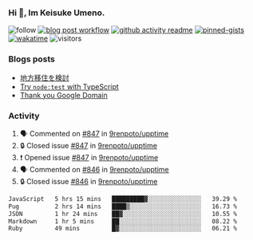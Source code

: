 ### Hi 👋, Im Keisuke Umeno.

<!--
**9renpoto/9renpoto** is a ✨ _special_ ✨ repository because its `README.md` (this file) appears on your GitHub profile.

Here are some ideas to get you started:

- 🔭 I’m currently working on ...
- 🌱 I’m currently learning ...
- 👯 I’m looking to collaborate on ...
- 🤔 I’m looking for help with ...
- 💬 Ask me about ...
- 📫 How to reach me: ...
- 😄 Pronouns: ...
- ⚡ Fun fact: ...
-->

![follow](https://img.shields.io/github/followers/9renpoto?label=Follow&style=social)
[![blog post workflow](https://github.com/9renpoto/9renpoto/actions/workflows/blog.yml/badge.svg)](https://github.com/9renpoto/9renpoto/actions/workflows/blog.yml)
[![github activity readme](https://github.com/9renpoto/9renpoto/actions/workflows/activity.yml/badge.svg)](https://github.com/9renpoto/9renpoto/actions/workflows/activity.yml)
[![pinned-gists](https://github.com/9renpoto/9renpoto/actions/workflows/pin-gist.yml/badge.svg)](https://github.com/9renpoto/9renpoto/actions/workflows/pin-gist.yml)
[![wakatime](https://github.com/9renpoto/9renpoto/actions/workflows/waka-readme-status.yml/badge.svg)](https://github.com/9renpoto/9renpoto/actions/workflows/waka-readme-status.yml)
![visitors](https://komarev.com/ghpvc/?username=9renpoto&label=Profile%20views&color=0e75b6&style=flat)

### Blogs posts

<!-- BLOG-POST-LIST:START -->
- [地方移住を検討](https://9renpoto.win/entry/2023/09/09/migration-plan)
- [Try `node:test` with TypeScript](https://9renpoto.win/entry/2023/07/23/node-test-runner)
- [Thank you Google Domain](https://9renpoto.win/entry/2023/07/08/new-domain)
<!-- BLOG-POST-LIST:END -->

### Activity

<!--START_SECTION:activity-->
1. 🗣 Commented on [#847](https://github.com/9renpoto/upptime/issues/847#issuecomment-1799201161) in [9renpoto/upptime](https://github.com/9renpoto/upptime)
2. 🔒 Closed issue [#847](https://github.com/9renpoto/upptime/issues/847) in [9renpoto/upptime](https://github.com/9renpoto/upptime)
3. ❗ Opened issue [#847](https://github.com/9renpoto/upptime/issues/847) in [9renpoto/upptime](https://github.com/9renpoto/upptime)
4. 🗣 Commented on [#846](https://github.com/9renpoto/upptime/issues/846#issuecomment-1795093864) in [9renpoto/upptime](https://github.com/9renpoto/upptime)
5. 🔒 Closed issue [#846](https://github.com/9renpoto/upptime/issues/846) in [9renpoto/upptime](https://github.com/9renpoto/upptime)
<!--END_SECTION:activity-->

<!--START_SECTION:waka-->

```txt
JavaScript   5 hrs 15 mins   █████████▓░░░░░░░░░░░░░░░   39.29 %
Pug          2 hrs 14 mins   ████▒░░░░░░░░░░░░░░░░░░░░   16.73 %
JSON         1 hr 24 mins    ██▓░░░░░░░░░░░░░░░░░░░░░░   10.55 %
Markdown     1 hr 5 mins     ██░░░░░░░░░░░░░░░░░░░░░░░   08.22 %
Ruby         49 mins         █▓░░░░░░░░░░░░░░░░░░░░░░░   06.21 %
```

<!--END_SECTION:waka-->
